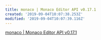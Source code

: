 ```yaml
---
title: monaco | Monaco Editor API v0.17.1
created: '2019-09-04T10:07:38.253Z'
modified: '2019-09-04T10:07:39.116Z'
---
```


[monaco | Monaco Editor API v0.17.1](https://microsoft.github.io/monaco-editor/api/index.html)
